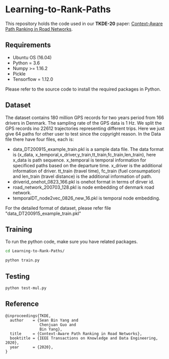 # Learning-to-Rank-Paths

This repository holds the code used in our **TKDE-20** paper: [Context-Aware Path Ranking in Road Networks]().

## Requirements

* Ubuntu OS (16.04)
* Python = 3.6
* Numpy >= 1.16.2
* Pickle
* Tensorflow = 1.12.0

Please refer to the source code to install the required packages in Python.

## Dataset

The dataset contains 180 million GPS records for two years period from 166 drivers in Denmark. The sampling rate of the GPS data is 1 Hz. We split the GPS records ino 22612 trajectories representing different trips. Here we just give 64 paths for other user to test since the copyright reason. In the Data file there have four files, each is:
* data_DT200915_example_train.pkl is a sample data file. The data format is (x_data, x_temporal,x_driver,y_train,tt_train,fc_train,len_train), here x_data is path sequence. x_temporal is temporal information for specificed paths based on the departure time. x_driver is the additional information of driver. tt_train (travel time), fc_train (fuel consumpation) and len_train (travel distance) is the additional information of path.
* driverid_onehot_0823_166.pkl is onehot format in terms of dirver id.
* road_network_200703_128.pkl is node embedding of denmark road network.
* temporalDT_node2vec_0826_new_16.pkl is temporal node embedding.

For the detailed format of dataset, please refer file "data_DT200915_example_train.pkl" 


## Training

To run the python code, make sure you have related packages.

```bash
cd Learning-to-Rank-Paths/

python train.py
```

## Testing

```bash
python test-mul.py 
```

## Reference

```
@inproceedings{TKDE,
  author    = {Sean Bin Yang and
               Chenjuan Guo and
               Bin Yang},
  title     = {Context-Aware Path Ranking in Road Networks},
  booktitle = {IEEE Transactions on Knowledge and Data Engineering, 2020},
  year      = {2020},
}
```

